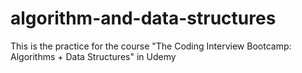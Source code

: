 # algorithm-and-data-structures
This is the practice for the course "The Coding Interview Bootcamp: Algorithms + Data Structures" in Udemy
